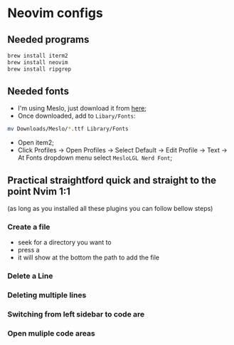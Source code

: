 # Neovim configs

## Needed programs

```sh
brew install iterm2
brew install neovim
brew install ripgrep
```

## Needed fonts
- I'm using Meslo, just download it from [here](https://www.nerdfonts.com/font-downloads);
- Once downloaded, add to `Libary/Fonts`:

```sh
mv Downloads/Meslo/*.ttf Library/Fonts
```

- Open item2;
- Click Profiles -> Open Profiles -> Select Default -> Edit Profile -> Text -> At Fonts dropdown menu select `MesloLGL Nerd Font`;


## Practical straightford quick and straight to the point Nvim 1:1

(as long as you installed all these plugins you can follow bellow steps)

### Create a file
- seek for a directory you want to
- press a
- it will show at the bottom the path to add the file

### Delete a Line

### Deleting multiple lines

### Switching from left sidebar to code are

### Open muliple code areas



